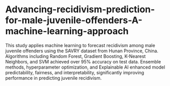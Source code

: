 # Advancing-recidivism-prediction-for-male-juvenile-offenders-A-machine-learning-approach
This study applies machine learning to forecast recidivism among male juvenile offenders using the SAVRY dataset from Hunan Province, China. Algorithms including Random Forest, Gradient Boosting, K-Nearest Neighbors, and SVM achieved over 95% accuracy on test data. Ensemble methods, hyperparameter optimization, and Explainable AI enhanced model predictability, fairness, and interpretability, significantly improving performance in predicting juvenile recidivism.
